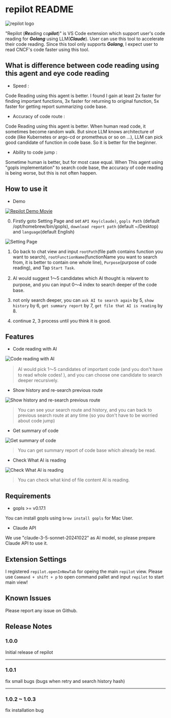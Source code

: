 # repilot README

![repilot logo](https://repilot.s3.us-west-1.amazonaws.com/repilotLogo.png)

"Repilot (***Re***ading co***pilot***)" is VS Code extension which support user's code reading for ***Golang*** using LLM(***Claude***). User can use this tool to accelerate their code reading. Since this tool only supports ***Golang***, I expect user to read CNCF's code faster using this tool.

## What is difference between code reading using this agent and eye code reading

- Speed :

Code Reading using this agent is better. I found I gain at least 2x faster for finding important functions, 3x faster for returning to original function, 5x faster for getting report summarizing code base.

- Accuracy of code route :

Code Reading using this agent is better. When human read code, it sometimes become random walk. But since LLM knows architecture of code (like Kubernetes or argo-cd or prometheus or so on ...), LLM can pick good candidate of function in code base. So it is better for the beginner.

- Ability to code jump :

Sometime human is better, but for most case equal. When This agent using "gopls implementation" to search code base, the accuracy of code reading is being worse, but this is not often happen.

## How to use it

- Demo

[![Repilot Demo Movie](https://repilot.s3.us-west-1.amazonaws.com/repilot_youtube_thumbnail.png)](https://youtu.be/SXU8dG6u330)

0. Firstly goto Setting Page and set `API Key(claude)`, `gopls Path` (default /opt/homebrew/bin/gopls), `download report path` (default \~/Desktop) and `language`(default English)

![Setting Page](https://repilot.s3.us-west-1.amazonaws.com/SettingPage.png)

1. Go back to chat view and input `rootPath`(file path contains function you want to search), `rootFunctionName`(functionName you want to search from, it is better to contain one whole line), `Purpose`(purpose of code reading), and Tap `Start Task`.

2. AI would suggest 1〜5 candidates which AI thought is relavent to purpose, and you can input 0〜4 index to search deeper of the code base.

3. not only search deeper, you can `ask AI to search again` by 5, `show history` by 6, `get summary report` by 7, `get file that AI is reading` by 8.

4. continue 2, 3 process until you think it is good.

## Features

- Code reading with AI

![Code reading with AI](https://repilot.s3.us-west-1.amazonaws.com/candidatePage.png)

> AI would pick 1〜5 candidates of important code (and you don't have to read whole codes! ), and you can choose one candidate to search deeper recursively.

- Show history and re-search previous route

![Show history and re-search previous route](https://repilot.s3.us-west-1.amazonaws.com/showHistory.png)

> You can see your search route and history, and you can back to previous search route at any time (so you don't have to be worried about code jump)

- Get summary of code

![Get summary of code](https://repilot.s3.us-west-1.amazonaws.com/reportResult.png)

> You can get summary report of code base which already be read.

- Check What AI is reading

![Check What AI is reading](https://repilot.s3.us-west-1.amazonaws.com/openFilePage.png)

> You can check what kind of file content AI is reading.

## Requirements

- gopls >= v0.17.1

You can install gopls using `brew install gopls` for Mac User.

- Claude API

We use "claude-3-5-sonnet-20241022" as AI model, so please prepare Claude API to use it.

## Extension Settings

I registered `repilot.openInNewTab` for opeing the main `repilot` view.
Please use `Command + shift + p` to open command pallet and input `repilot` to start main view!

## Known Issues

Please report any issue on Github.

## Release Notes

### 1.0.0

Initial release of repilot

---

### 1.0.1

fix small bugs (bugs when retry and search history hash)

---

### 1.0.2 ~ 1.0.3

fix installation bug